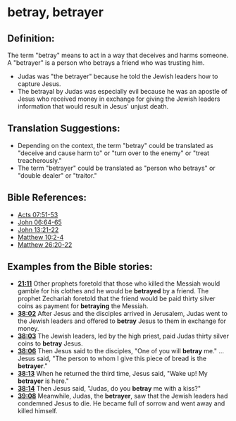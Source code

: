 # betray, betrayer #

## Definition: ##

The term "betray" means to act in a way that deceives and harms someone. A "betrayer" is a person who betrays a friend who was trusting him.

* Judas was "the betrayer" because he told the Jewish leaders how to capture Jesus.
* The betrayal by Judas was especially evil because he was an apostle of Jesus who received money in exchange for giving the Jewish leaders information that would result in Jesus' unjust death.

## Translation Suggestions: ##

* Depending on the context, the term "betray" could be translated as "deceive and cause harm to" or "turn over to the enemy" or "treat treacherously."
* The term "betrayer" could be translated as "person who betrays" or "double dealer" or "traitor."



## Bible References: ##

* [Acts 07:51-53](en/tn/act/help/07/51)
* [John 06:64-65](en/tn/jhn/help/06/64)
* [John 13:21-22](en/tn/jhn/help/13/21)
* [Matthew 10:2-4](en/tn/mat/help/10/02)
* [Matthew 26:20-22](en/tn/mat/help/26/20)

## Examples from the Bible stories: ##

* __[21:11](en/tn/obs/help/21/11)__ Other prophets foretold that those who killed the Messiah would gamble for his clothes and he would be __betrayed__  by a friend. The prophet Zechariah foretold that the friend would be paid thirty silver coins as payment for __betraying__  the Messiah.
* __[38:02](en/tn/obs/help/38/02)__ After Jesus and the disciples arrived in Jerusalem, Judas went to the Jewish leaders and offered to __betray__  Jesus to them in exchange for money.
* __[38:03](en/tn/obs/help/38/03)__ The Jewish leaders, led by the high priest, paid Judas thirty silver coins to __betray__  Jesus.
* __[38:06](en/tn/obs/help/38/06)__ Then Jesus said to the disciples, "One of you will __betray__  me." … Jesus said, "The person to whom I give this piece of bread is the __betrayer__."
* __[38:13](en/tn/obs/help/38/13)__ When he returned the third time, Jesus said, "Wake up! My __betrayer__  is here."
* __[38:14](en/tn/obs/help/38/14)__ Then Jesus said, "Judas, do you __betray__  me with a kiss?"
* __[39:08](en/tn/obs/help/39/08)__ Meanwhile, Judas, the __betrayer__, saw that the Jewish leaders had condemned Jesus to die. He became full of sorrow and went away and killed himself.